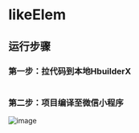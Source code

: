 # likeElem
## 运行步骤
### 第一步：拉代码到本地HbuilderX
``` git clone HTTP地址
```
### 第二步：项目编译至微信小程序
![image](https://github.com/Orange200/likeElem/assets/65278755/fd297197-dff9-4038-9fb3-fa278dfdfb01)

